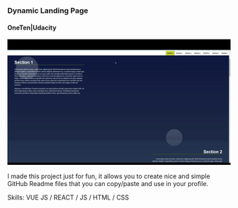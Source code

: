 ### Dynamic Landing Page
#### OneTen|Udacity
![Landing Page Gif](pageGif.gif)

I made this project just for fun, it allows you to create nice and simple GitHub Readme files that you can copy/paste and use in your profile.

Skills: VUE JS / REACT / JS / HTML / CSS






